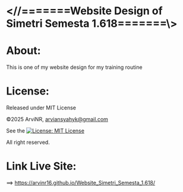 # <//=======Website Design of Simetri Semesta 1.618=======\\>


# About:
This is one of my website design for my training routine


# License:
Released under MIT License

©2025 ArviNR, arviansyahyk@gmail.com

See the [![License: MIT License](https://img.shields.io/badge/License-MIT_License-red.svg)](LICENSE)

All right reserved.


# Link Live Site:
==> https://arvinr16.github.io/Website_Simetri_Semesta_1.618/
